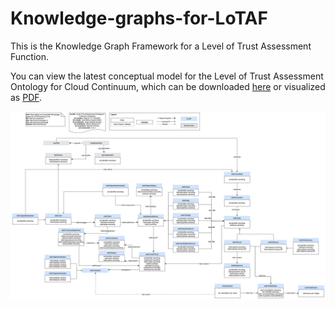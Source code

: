# Knowledge-graphs-for-LoTAF
This is the Knowledge Graph Framework for a Level of Trust Assessment Function.

You can view the latest conceptual model for the Level of Trust Assessment Ontology for Cloud Continuum, which can be downloaded [here](https://drive.google.com/file/d/1NE8ky6BFS3iQJYHZR2oIZla-AIE8HMX9/view?usp=sharing) or visualized as [PDF](https://github.com/CyberDataLab/level-of-trust-framework/tree/main/Knowledge-graph-for-LoTAF/Ontology_implementation/Images).

![Ontology](https://github.com/CyberDataLab/level-of-trust-framework/blob/main/knowledge-graph-for-LoTAF/ontology_implementation/images/Ontology_LoTAF.png)
